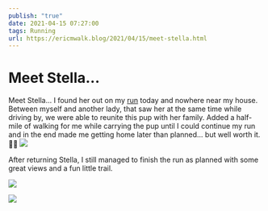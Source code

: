 ```yaml
---
publish: "true"
date: 2021-04-15 07:27:00
tags: Running
url: https://ericmwalk.blog/2021/04/15/meet-stella.html
---
```


# Meet Stella...

Meet Stella... I found her out on my [run](https://www.strava.com/activities/5133407222) today and nowhere near my house. Between myself and another lady, that saw her at the same time while driving by, we were able to reunite this pup with her family. Added a half-mile of walking for me while carrying the pup until I could continue my run and in the end made me getting home later than planned... but well worth it. 🏃🐶
![](https://ericmwalk.blog/uploads/2021/3d61fd8e30.jpg)

After returning Stella, I still managed to finish the run as planned with some great views and a fun little trail.

![](https://ericmwalk.blog/uploads/2021/7e5dd7d986.jpg)

![](https://ericmwalk.blog/uploads/2021/f8c83d92de.jpg)
